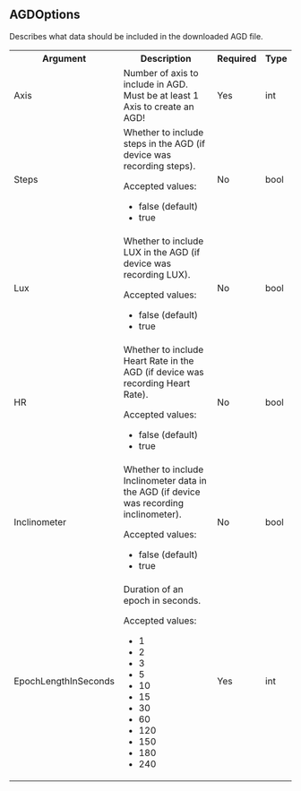 ## AGDOptions

Describes what data should be included in the downloaded AGD file.

<table>
  <tr>
    <th>Argument</th>
    <th>Description</th>
    <th>Required</th>
    <th>Type</th>
  </tr>
  <tr>
    <td>Axis</td>
    <td>Number of axis to include in AGD. Must be at least 1 Axis to create an AGD!</td>
    <td>Yes</td>
    <td>int</td>
  </tr>
  <tr>
    <td>Steps</td>
    <td>Whether to include steps in the AGD (if device was recording steps).
        <p>Accepted values:</p>
        <ul>
            <li>false (default)</li>
            <li>true</li>
        </ul>
    </td>
    <td>No</td>
    <td>bool</td>
  </tr>
  <tr>
    <td>Lux</td>
    <td>Whether to include LUX in the AGD (if device was recording LUX).
        <p>Accepted values:</p>
        <ul>
            <li>false (default)</li>
            <li>true</li>
        </ul>
    </td>
    <td>No</td>
    <td>bool</td>
  </tr>
  <tr>
    <td>HR</td>
    <td>Whether to include Heart Rate in the AGD (if device was recording Heart Rate).
        <p>Accepted values:</p>
        <ul>
            <li>false (default)</li>
            <li>true</li>
        </ul>
    </td>
    <td>No</td>
    <td>bool</td>
  </tr>
  <tr>
    <td>Inclinometer</td>
    <td>Whether to include Inclinometer data in the AGD (if device was recording inclinometer).
        <p>Accepted values:</p>
        <ul>
            <li>false (default)</li>
            <li>true</li>
        </ul>
    </td>
    <td>No</td>
    <td>bool</td>
  </tr>
  <tr>
    <td>EpochLengthInSeconds</td>
    <td>Duration of an epoch in seconds.
        <p>Accepted values:</p>
        <ul>
            <li>1</li>
            <li>2</li>
            <li>3</li>
            <li>5</li>
            <li>10</li>
            <li>15</li>
            <li>30</li>
            <li>60</li>
            <li>120</li>
            <li>150</li>
            <li>180</li>
            <li>240</li>
        </ul>
    </td>
    <td>Yes</td>
    <td>int</td>
  </tr>
</table>
